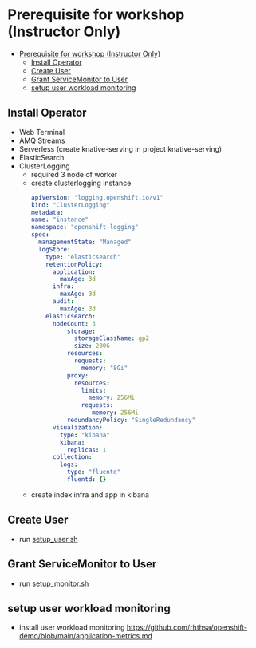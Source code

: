 # Prerequisite for workshop (Instructor Only)
<!-- TOC -->

- [Prerequisite for workshop (Instructor Only)](#prerequisite-for-workshop-instructor-only)
  - [Install Operator](#install-operator)
  - [Create User](#create-user)
  - [Grant ServiceMonitor to User](#grant-servicemonitor-to-user)
  - [setup user workload monitoring](#setup-user-workload-monitoring)

<!-- /TOC -->
## Install Operator
- Web Terminal
- AMQ Streams
- Serverless (create knative-serving in project knative-serving)
- ElasticSearch
- ClusterLogging
  - required 3 node of worker
  - create clusterlogging instance
    ```yaml
    apiVersion: "logging.openshift.io/v1"
    kind: "ClusterLogging"
    metadata:
    name: "instance" 
    namespace: "openshift-logging"
    spec:
      managementState: "Managed"  
      logStore:
        type: "elasticsearch"  
        retentionPolicy: 
          application:
            maxAge: 3d
          infra:
            maxAge: 3d
          audit:
            maxAge: 3d
        elasticsearch:
          nodeCount: 3 
              storage:
                storageClassName: gp2
                size: 200G
              resources: 
                requests:
                  memory: "8Gi"
              proxy: 
                resources:
                  limits:
                    memory: 256Mi
                  requests:
                     memory: 256Mi
              redundancyPolicy: "SingleRedundancy"
          visualization:
            type: "kibana"  
            kibana:
              replicas: 1
          collection:
            logs:
              type: "fluentd"  
              fluentd: {}
    ```
  - create index infra and app in kibana


## Create User
- run [setup_user.sh](bin/setup_user.sh)


## Grant ServiceMonitor to User
- run [setup_monitor.sh](bin/setup_monitor.sh)

## setup user workload monitoring
- install user workload monitoring
  https://github.com/rhthsa/openshift-demo/blob/main/application-metrics.md